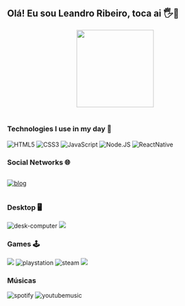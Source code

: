 ## Olá! Eu sou Leandro Ribeiro, toca ai 🖐️👊<br/>

<div style="display: flex;
justify-content: center;">

<img src="https://github-readme-stats.vercel.app/api?username=Ribeiro-le&show_icons=true&theme=highcontrast" height="180em">
</div>
 
</div><br />

###  Technologies I use in my day 🚀

<div style="display: inline-block">
    <img src="https://img.shields.io/badge/HTML5-E34F26?style=for-the-badge&logo=html5&logoColor=white" alt="HTML5" align="center"></img>
    <img src="https://img.shields.io/badge/CSS3-1572B6?style=for-the-badge&logo=css3&logoColor=white" alt="CSS3" align="center"></img>
    <img src="https://img.shields.io/badge/JavaScript-323330?style=for-the-badge&logo=javascript&logoColor=F7DF1E" alt="JavaScript" align="center"></img>
    <img src="https://img.shields.io/badge/Node.js-43853D?style=for-the-badge&logo=node.js&logoColor=white" alt="Node.JS" align="center"></img>
    <img src="https://img.shields.io/badge/React_Native-20232A?style=for-the-badge&logo=react&logoColor=61DAFB"alt="ReactNative" align="center"></img>
</div>

### Social Networks 🌐
<div style="display: inline-block">

[![blog](https://img.shields.io/badge/Instagram-E4405F?style=for-the-badge&logo=instagram&logoColor=white)](https://www.instagram.com/_leassis6/)

</div>

### Desktop 🖥️
<div style="display: inline-block">
<img src="https://img.shields.io/badge/AMD-Ryzen_7_3800X-ED1C24?style=for-the-badge&logo=amd&logoColor=white" alt="desk-computer">
<img src="https://img.shields.io/badge/Windows-0078D6?style=for-the-badge&logo=windows&logoColor=white">
</div>


### Games 🕹️

<div style="display:inline-block"> 
 <img src="https://img.shields.io/badge/Vs_CODE-000000?style=for-the-badge&=vscode&logoColor=61DAFB">
<img src="https://img.shields.io/badge/PlayStation-003791?style=for-the-badge&logo=playstation&logoColor=white" alt="playstation">
<img src="https://img.shields.io/badge/Steam-000000?style=for-the-badge&logo=steam&logoColor=white" alt="steam">
<img src="https://img.shields.io/badge/Counter_Strike-000000?style=for-the-badge&logo=counter-strike&logoColor=white">
 
</div>

###  Músicas
<div style="display:inline-block">
<img src="https://img.shields.io/badge/Spotify-1ED760?&style=for-the-badge&logo=spotify&logoColor=white" alt="spotify">
<img src="https://img.shields.io/badge/YouTube_Music-FF0000?style=for-the-badge&logo=youtube-music&logoColor=white" alt="youtubemusic">
</div>



